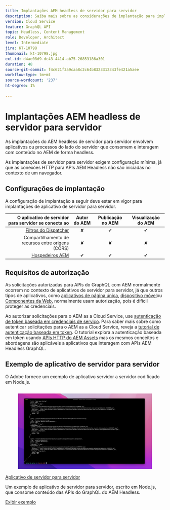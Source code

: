 ```yaml
---
title: Implantações AEM headless de servidor para servidor
description: Saiba mais sobre as considerações de implantação para implantações headless de AEM de servidor para servidor.
version: Cloud Service
feature: GraphQL API
topic: Headless, Content Management
role: Developer, Architect
level: Intermediate
jira: KT-10798
thumbnail: kt-10798.jpg
exl-id: d4ae08d9-dc43-4414-ab75-26853186a301
duration: 48
source-git-commit: f4c621f3a9caa8c2c64b8323312343fe421a5aee
workflow-type: tm+mt
source-wordcount: '237'
ht-degree: 1%

---
```


# Implantações AEM headless de servidor para servidor

As implantações do AEM headless de servidor para servidor envolvem aplicativos ou processos do lado do servidor que consomem e interagem com conteúdo no AEM de forma headless.

As implantações de servidor para servidor exigem configuração mínima, já que as conexões HTTP para APIs AEM Headless não são iniciadas no contexto de um navegador.

## Configurações de implantação

A configuração de implantação a seguir deve estar em vigor para implantações de aplicativo de servidor para servidor.

| O aplicativo de servidor para servidor se conecta ao | Autor do AEM | Publicação no AEM | Visualização do AEM |
|---------------------------------------------------------------:|:----------:|:-----------:|:-----------:|
| [Filtros do Dispatcher](./configurations/dispatcher-filters.md) | ✘ | ✔ | ✔ |
| Compartilhamento de recursos entre origens (CORS) | ✘ | ✘ | ✘ |
| [Hospedeiros AEM](./configurations/aem-hosts.md) | ✔ | ✔ | ✔ |

## Requisitos de autorização

As solicitações autorizadas para APIs do GraphQL com AEM normalmente ocorrem no contexto de aplicativos de servidor para servidor, já que outros tipos de aplicativos, como [aplicativos de página única](./spa.md), [dispositivo móvel](./mobile.md)ou [Componentes da Web](./web-component.md), normalmente usam autorização, pois é difícil proteger as credenciais.

Ao autorizar solicitações para o AEM as a Cloud Service, use [autenticação de token baseada em credenciais de serviço](https://experienceleague.adobe.com/docs/experience-manager-cloud-service/content/implementing/developing/generating-access-tokens-for-server-side-apis.html). Para saber mais sobre como autenticar solicitações para o AEM as a Cloud Service, reveja a [tutorial de autenticação baseada em token](https://experienceleague.adobe.com/docs/experience-manager-learn/getting-started-with-aem-headless/authentication/overview.html). O tutorial explora a autenticação baseada em token usando [APIs HTTP do AEM Assets](https://experienceleague.adobe.com/docs/experience-manager-cloud-service/content/assets/admin/mac-api-assets.html) mas os mesmos conceitos e abordagens são aplicáveis a aplicativos que interagem com APIs AEM Headless GraphQL.

## Exemplo de aplicativo de servidor para servidor

O Adobe fornece um exemplo de aplicativo servidor a servidor codificado em Node.js.

<div class="columns is-multiline">
    <!-- Server-to-server app -->
    <div class="column is-half-tablet is-half-desktop is-one-third-widescreen" aria-label="Server-to-server app" tabindex="0">
       <div class="card">
           <div class="card-image">
               <figure class="image is-16by9">
                   <a href="../example-apps/server-to-server-app.md" title="Aplicativo de servidor para servidor" tabindex="-1">
                       <img class="is-bordered-r-small" src="../example-apps/assets/server-to-server-app/server-to-server-card.png" alt="Aplicativo de servidor para servidor">
                   </a>
               </figure>
           </div>
           <div class="card-content is-padded-small">
               <div class="content">
                   <p class="headline is-size-6 has-text-weight-bold"><a href="../example-apps/server-to-server-app.md" title="Aplicativo de servidor para servidor">Aplicativo de servidor para servidor</a></p>
                   <p class="is-size-6">Um exemplo de aplicativo de servidor para servidor, escrito em Node.js, que consome conteúdo das APIs do GraphQL do AEM Headless.</p>
                   <a href="../example-apps/server-to-server-app.md" class="spectrum-Button spectrum-Button--outline spectrum-Button--primary spectrum-Button--sizeM">
                       <span class="spectrum-Button-label has-no-wrap has-text-weight-bold">Exibir exemplo</span>
                   </a>
               </div>
           </div>
       </div>
    </div>
</div>
